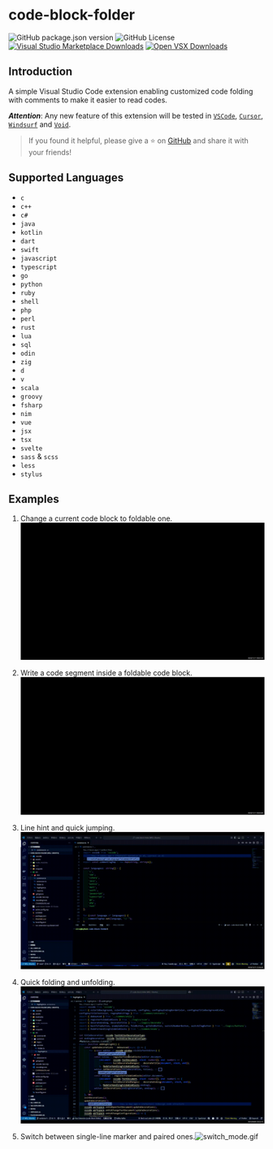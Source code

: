 # code-block-folder

![GitHub package.json version](https://img.shields.io/github/package-json/v/se-dev-pion/code-block-folder?color=11bb1f) ![GitHub License](https://img.shields.io/github/license/se-dev-pion/code-block-folder?color=282661) [![Visual Studio Marketplace Downloads](https://img.shields.io/visual-studio-marketplace/d/se-dev-pion.code-block-folder?label=ms-market+downloads&color=0078d4)](https://marketplace.visualstudio.com/items?itemName=se-dev-pion.code-block-folder) [![Open VSX Downloads](https://img.shields.io/open-vsx/dt/se-dev-pion/code-block-folder?label=open-vsx+downloads&color=c160ef)](https://open-vsx.org/extension/se-dev-pion/code-block-folder)

## Introduction

A simple Visual Studio Code extension enabling customized code folding with comments to make it easier to read codes.

***Attention***: Any new feature of this extension will be tested in [`VSCode`](https://code.visualstudio.com/), [`Cursor`](https://code.visualstudio.com/), [`Windsurf`](https://codeium.com/windsurf) and [`Void`](https://voideditor.com/).

> If you found it helpful, please give a ⭐ on [GitHub](https://github.com/se-dev-pion/code-block-folder) and share it with your friends!

## Supported Languages

- `c`
- `c++`
- `c#`
- `java`
- `kotlin`
- `dart`
- `swift`
- `javascript`
- `typescript`
- `go`
- `python`
- `ruby`
- `shell`
- `php`
- `perl`
- `rust`
- `lua`
- `sql`
- `odin`
- `zig`
- `d`
- `v`
- `scala`
- `groovy`
- `fsharp`
- `nim`
- `vue`
- `jsx`
- `tsx`
- `svelte`
- `sass` & `scss`
- `less`
- `stylus`

## Examples

1. Change a current code block to foldable one.![add_folding.gif](https://raw.githubusercontent.com/se-dev-pion/code-block-folder/refs/heads/main/images/add_folding.gif)

2. Write a code segment inside a foldable code block.![write_block.gif](https://raw.githubusercontent.com/se-dev-pion/code-block-folder/refs/heads/main/images/write_block.gif)

3. Line hint and quick jumping.![quick_jump.gif](https://raw.githubusercontent.com/se-dev-pion/code-block-folder/refs/heads/main/images/quick_jump.gif)

4. Quick folding and unfolding.![quick_fold.gif](https://raw.githubusercontent.com/se-dev-pion/code-block-folder/refs/heads/main/images/quick_fold.gif)

5. Switch between single-line marker and paired ones.![switch_mode.gif](https://raw.githubusercontent.com/se-dev-pion/code-block-folder/refs/heads/main/images/switch_mode.gif)
